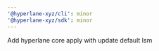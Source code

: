 ```yaml
---
'@hyperlane-xyz/cli': minor
'@hyperlane-xyz/sdk': minor
---
```


Add hyperlane core apply with update default Ism
